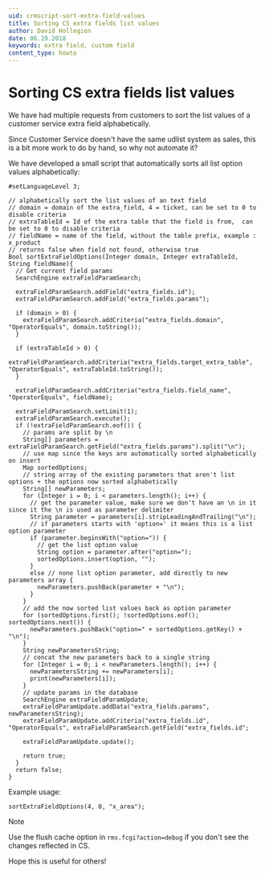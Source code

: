 ```yaml
---
uid: crmscript-sort-extra-field-values
title: Sorting CS extra fields list values
author: David Hollegien
date: 06.19.2018
keywords: extra field, custom field
content_type: howto
---
```


# Sorting CS extra fields list values

We have had multiple requests from customers to sort the list values of a customer service extra field alphabetically.

Since Customer Service doesn't have the same udlist system as sales, this is a bit more work to do by hand, so why not automate it?

We have developed a small script that automatically sorts all list option values alphabetically:

```crmscript
#setLanguageLevel 3;

// alphabetically sort the list values of an text field
// domain = domain of the extra_field, 4 = ticket, can be set to 0 to disable criteria
// extraTableId = Id of the extra table that the field is from,  can be set to 0 to disable criteria
// fieldName = name of the field, without the table prefix, example : x_product
// returns false when field not found, otherwise true
Bool sortExtraFieldOptions(Integer domain, Integer extraTableId, String fieldName){
  // Get current field params
  SearchEngine extraFieldParamSearch;

  extraFieldParamSearch.addField("extra_fields.id");
  extraFieldParamSearch.addField("extra_fields.params");

  if (domain > 0) {
    extraFieldParamSearch.addCriteria("extra_fields.domain", "OperatorEquals", domain.toString());
  }

  if (extraTableId > 0) {
    extraFieldParamSearch.addCriteria("extra_fields.target_extra_table", "OperatorEquals", extraTableId.toString());
  }

  extraFieldParamSearch.addCriteria("extra_fields.field_name", "OperatorEquals", fieldName);

  extraFieldParamSearch.setLimit(1);
  extraFieldParamSearch.execute();
  if (!extraFieldParamSearch.eof()) {
    // params are split by \n
    String[] parameters = extraFieldParamSearch.getField("extra_fields.params").split("\n");
    // use map since the keys are automatically sorted alphabetically on insert
    Map sortedOptions;
    // string array of the existing parameters that aren't list options + the options now sorted alphabetically
    String[] newParameters;
    for (Integer i = 0; i < parameters.length(); i++) {
      // get the parameter value, make sure we don't have an \n in it since it the \n is used as parameter delimiter
      String parameter = parameters[i].stripLeadingAndTrailing("\n");
      // if parameters starts with 'option=' it means this is a list option parameter
      if (parameter.beginsWith("option=")) {
        // get the list option value
        String option = parameter.after("option=");
        sortedOptions.insert(option, "");
      }
      else // none list option parameter, add directly to new parameters array {
        newParameters.pushBack(parameter + "\n");
      }
    }
    // add the now sorted list values back as option parameter
    for (sortedOptions.first(); !sortedOptions.eof(); sortedOptions.next()) {
      newParameters.pushBack("option=" + sortedOptions.getKey() + "\n");
    }
    String newParametersString;
    // concat the new parameters back to a single string
    for (Integer i = 0; i < newParameters.length(); i++) {
      newParametersString += newParameters[i];
      print(newParameters[i]);
    }
    // update params in the database
    SearchEngine extraFieldParamUpdate;
    extraFieldParamUpdate.addData("extra_fields.params", newParametersString);
    extraFieldParamUpdate.addCriteria("extra_fields.id", "OperatorEquals", extraFieldParamSearch.getField("extra_fields.id";     
  
    extraFieldParamUpdate.update();
  
    return true;
  } 
  return false;
}
```

Example usage:

```crmscript
sortExtraFieldOptions(4, 0, "x_area");
```

> [!NOTE]
> Use the flush cache option in `rms.fcgi?action=debug` if you don't see the changes reflected in CS.

Hope this is useful for others!
